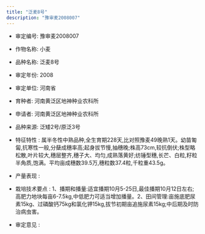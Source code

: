 ```yaml
---
title: "泛麦8号"
description: "豫审麦2008007"
---
```

* 审定编号:  豫审麦2008007

*  作物名称:  小麦

*  品种名称:  泛麦8号

*  审定年份:  2008

*  审定单位:  河南省

* 育种者:  河南黄泛区地神种业农科所

*  申请者:  河南黄泛区地神种业农科所

*  品种来源:  泛矮2号/原泛3号

*  特征特性 : 
属半冬性中熟品种,全生育期228天,比对照豫麦49晚熟1天。幼苗匍匐,抗寒性一般,分蘖成穗率高;起身拔节慢,抽穗晚;株高73cm,较抗倒伏;株型略松散,叶片较大,穗层整齐,穗子大、均匀,成熟落黄好;纺锤型穗,长芒、白粒,籽粒半角质,饱满。平均亩成穗数39.5万,穗粒数37.4粒,千粒重43.5g。
 
*  产量表现 : 


*  栽培技术要点 : 
1、播期和播量:适宜播期10月5-25日,最佳播期10月12日左右;高肥力地块每亩6-7.5kg,中低肥力可适当增加播量。2、田间管理:亩施底肥尿素15kg、过磷酸钙75kg和氯化钾15kg,拔节初期亩追施尿素15kg;中后期及时防治病虫害。

*  审定意见 : 

